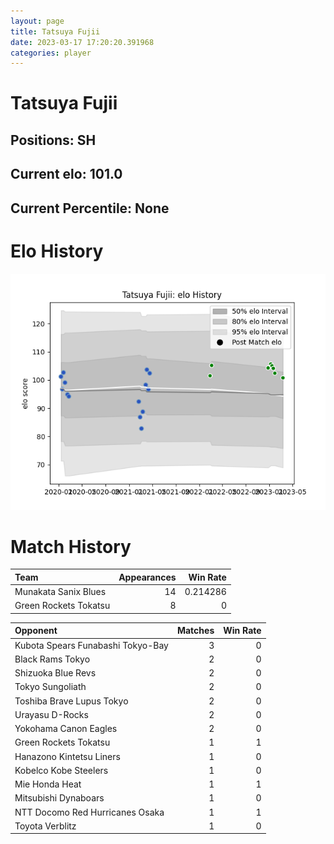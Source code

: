 ```yaml
---  
layout: page  
title: Tatsuya Fujii  
date: 2023-03-17 17:20:20.391968  
categories: player  
---
```

# Tatsuya Fujii

## Positions: SH

## Current elo: 101.0

## Current Percentile: None

# Elo History


![elo history](history_TatsuyaFujii.png)
# Match History


| Team                  |   Appearances |   Win Rate |
|:----------------------|--------------:|-----------:|
| Munakata Sanix Blues  |            14 |   0.214286 |
| Green Rockets Tokatsu |             8 |   0        |

| Opponent                          |   Matches |   Win Rate |
|:----------------------------------|----------:|-----------:|
| Kubota Spears Funabashi Tokyo-Bay |         3 |          0 |
| Black Rams Tokyo                  |         2 |          0 |
| Shizuoka Blue Revs                |         2 |          0 |
| Tokyo Sungoliath                  |         2 |          0 |
| Toshiba Brave Lupus Tokyo         |         2 |          0 |
| Urayasu D-Rocks                   |         2 |          0 |
| Yokohama Canon Eagles             |         2 |          0 |
| Green Rockets Tokatsu             |         1 |          1 |
| Hanazono Kintetsu Liners          |         1 |          0 |
| Kobelco Kobe Steelers             |         1 |          0 |
| Mie Honda Heat                    |         1 |          1 |
| Mitsubishi Dynaboars              |         1 |          0 |
| NTT Docomo Red Hurricanes Osaka   |         1 |          1 |
| Toyota Verblitz                   |         1 |          0 |